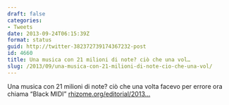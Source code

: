 ```yaml
---
draft: false
categories:
- Tweets
date: 2013-09-24T06:15:39Z
format: status
guid: http://twitter-382372739174367232-post
id: 4660
title: Una musica con 21 milioni di note? ciò che una vol…
slug: /2013/09/una-musica-con-21-milioni-di-note-cio-che-una-vol/
---
```


Una musica con 21 milioni di note? ciò che una volta facevo per errore ora chiama “Black MIDI” [rhizome.org/editorial/2013…](http://rhizome.org/editorial/2013/sep/23/impossible-music-black-midi/)